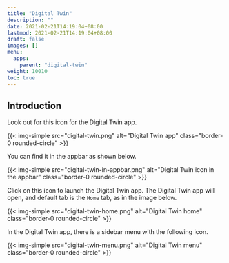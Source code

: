 ```yaml
---
title: "Digital Twin"
description: ""
date: 2021-02-21T14:19:04+08:00
lastmod: 2021-02-21T14:19:04+08:00
draft: false
images: []
menu:
  apps:
    parent: "digital-twin"
weight: 10010
toc: true
---
```


## Introduction

Look out for this icon for the Digital Twin app.

{{< img-simple src="digital-twin.png" alt="Digital Twin app" class="border-0 rounded-circle" >}}

You can find it in the appbar as shown below.

{{< img-simple src="digital-twin-in-appbar.png" alt="Digital Twin icon in the appbar" class="border-0 rounded-circle" >}}

Click on this icon to launch the Digital Twin app. The Digital Twin app will open, and default tab is the `Home` tab, as in the image below.

{{< img-simple src="digital-twin-home.png" alt="Digital Twin home" class="border-0 rounded-circle" >}}

In the Digital Twin app, there is a sidebar menu with the following icon.

{{< img-simple src="digital-twin-menu.png" alt="Digital Twin menu" class="border-0 rounded-circle" >}}
